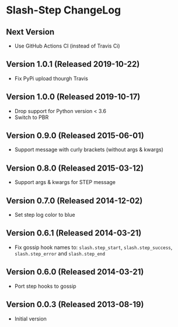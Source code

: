 Slash-Step ChangeLog
====================

Next Version
------------
* Use GitHub Actions CI (instead of Travis Ci)

Version 1.0.1 (Released 2019-10-22)
-----------------------------------
* Fix PyPi upload thourgh Travis

Version 1.0.0 (Released 2019-10-17)
-----------------------------------
* Drop support for Python version < 3.6
* Switch to PBR

Version 0.9.0 (Released 2015-06-01)
-----------------------------------
* Support message with curly brackets (without args & kwargs)

Version 0.8.0 (Released 2015-03-12)
-----------------------------------
* Support args & kwargs for STEP message

Version 0.7.0 (Released 2014-12-02)
-----------------------------------
* Set step log color to blue

Version 0.6.1 (Released 2014-03-21)
-----------------------------------
* Fix gossip hook names to: ``slash.step_start``, ``slash.step_success``, ``slash.step_error`` and ``slash.step_end``

Version 0.6.0 (Released 2014-03-21)
-----------------------------------
* Port step hooks to gossip

Version 0.0.3 (Released 2013-08-19)
-----------------------------------
* Initial version

